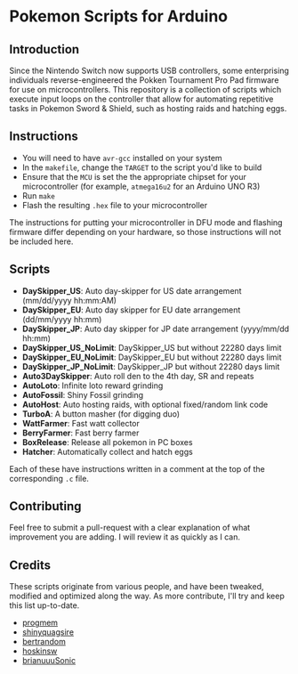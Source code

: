 # Pokemon Scripts for Arduino

## Introduction
Since the Nintendo Switch now supports USB controllers, some enterprising individuals reverse-engineered the Pokken Tournament Pro Pad firmware for use on microcontrollers. This repository is a collection of scripts which execute input loops on the controller that allow for automating repetitive tasks in Pokemon Sword & Shield, such as hosting raids and hatching eggs.

## Instructions
* You will need to have `avr-gcc` installed on your system
* In the `makefile`, change the `TARGET` to the script you'd like to build
* Ensure that the `MCU` is set the the appropriate chipset for your microcontroller (for example, `atmega16u2` for an Arduino UNO R3)
* Run `make`
* Flash the resulting `.hex` file to your microcontroller

The instructions for putting your microcontroller in DFU mode and flashing firmware differ depending on your hardware, so those instructions will not be included here.

## Scripts
* **DaySkipper_US**: Auto day-skipper for US date arrangement (mm/dd/yyyy hh:mm:AM)
* **DaySkipper_EU**: Auto day skipper for EU date arrangement (dd/mm/yyyy hh:mm)
* **DaySkipper_JP**: Auto day skipper for JP date arrangement (yyyy/mm/dd hh:mm)
* **DaySkipper_US_NoLimit**: DaySkipper_US but without 22280 days limit
* **DaySkipper_EU_NoLimit**: DaySkipper_EU but without 22280 days limit
* **DaySkipper_JP_NoLimit**: DaySkipper_JP but without 22280 days limit
* **Auto3DaySkipper**: Auto roll den to the 4th day, SR and repeats
* **AutoLoto**: Infinite loto reward grinding
* **AutoFossil**: Shiny Fossil grinding
* **AutoHost**: Auto hosting raids, with optional fixed/random link code
* **TurboA**: A button masher (for digging duo)
* **WattFarmer**: Fast watt collector
* **BerryFarmer**: Fast berry farmer
* **BoxRelease**: Release all pokemon in PC boxes
* **Hatcher**: Automatically collect and hatch eggs

Each of these have instructions written in a comment at the top of the corresponding `.c` file.

## Contributing
Feel free to submit a pull-request with a clear explanation of what improvement you are adding. I will review it as quickly as I can.

## Credits
These scripts originate from various people, and have been tweaked, modified and optimized along the way. As more contribute, I'll try and keep this list up-to-date.

* [progmem](https://github.com/progmem)
* [shinyquagsire](https://github.com/shinyquagsire23)
* [bertrandom](https://github.com/bertrandom)
* [hoskinsw](https://github.com/hoskinsw)
* [brianuuuSonic](https://www.youtube.com/channel/UCHV0EP9TifKSo7RERIbY1QA)
